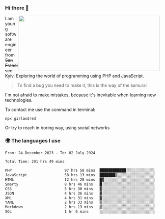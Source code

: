 ### Hi there 👋  

<img align='right' src="https://github-readme-stats.vercel.app/api?username=girlandred&count_private=true&show_icons=true&include_all_commits=true&hide_rank=true&hide_title=true&theme=buefy&card_width=300" width=460 height=180>


I am young software engineer from ~~San Francisco~~ Kyiv. Exploring the world of programming using PHP and JavaScript.


> To find a bug you need to make it, this is the way of the samurai



I'm not afraid to make mistakes, because it's inevitable when learning new technologies.

To contact me use the command in terminal:

```
npx girlandred
```

Or try to reach in boring way, using social networks


### 🌍 The languages I use

<!--START_SECTION:waka-->

```txt
From: 24 December 2023 - To: 02 July 2024

Total Time: 201 hrs 49 mins

PHP                        97 hrs 58 mins  ████████████░░░░░░░░░░░░░   48.54 %
JavaScript                 58 hrs 13 mins  ███████▒░░░░░░░░░░░░░░░░░   28.85 %
HTML                       12 hrs 28 mins  █▓░░░░░░░░░░░░░░░░░░░░░░░   06.18 %
Smarty                     8 hrs 46 mins   █░░░░░░░░░░░░░░░░░░░░░░░░   04.34 %
CSS                        5 hrs 30 mins   ▓░░░░░░░░░░░░░░░░░░░░░░░░   02.73 %
JSON                       4 hrs 36 mins   ▓░░░░░░░░░░░░░░░░░░░░░░░░   02.28 %
XML                        4 hrs 31 mins   ▓░░░░░░░░░░░░░░░░░░░░░░░░   02.24 %
YAML                       2 hrs 33 mins   ▒░░░░░░░░░░░░░░░░░░░░░░░░   01.26 %
Markdown                   2 hrs 13 mins   ▒░░░░░░░░░░░░░░░░░░░░░░░░   01.10 %
SQL                        1 hr 6 mins     ░░░░░░░░░░░░░░░░░░░░░░░░░   00.55 %
```

<!--END_SECTION:waka-->
